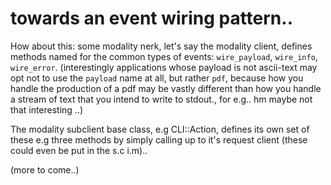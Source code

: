 # towards an event wiring pattern..

How about this: some modality nerk, let's say the modality client,
defines methods named for the common types of events:
`wire_payload`, `wire_info`, `wire_error`. (interestingly applications
whose payload is not ascii-text may opt not to use the `payload` name
at all, but rather `pdf`, because how you handle the production of a
pdf may be vastly different than how you handle a stream of text that
you intend to write to stdout., for e.g.. hm maybe not that interesting ..)

The modality subclient base class, e.g CLI::Action, defines its own
set of these e.g three methods by simply calling up to it's request
client (these could even be put in the s.c i.m)..

(more to come..)
